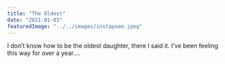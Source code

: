 ```yaml
---
title: "The Oldest"
date: "2021-01-03"
featuredImage: "../../images/instapoem.jpeg"
---
```

I don’t know how to be the oldest daughter, there I said it. I’ve been feeling this way for over a year.... 
